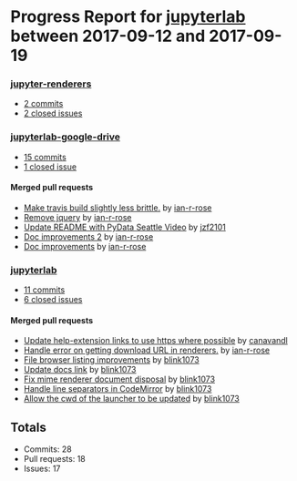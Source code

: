 # Progress Report for [jupyterlab](https://github.com/jupyterlab) between 2017-09-12 and 2017-09-19

### [jupyter-renderers](https://github.com/jupyterlab/jupyter-renderers)
-  [2 commits](https://github.com/jupyterlab/jupyter-renderers/compare/master@%7B1505199600%7D...master@%7B1505804400%7D)
-  [2 closed issues](https://github.com/jupyterlab/jupyter-renderers/issues?utf8=%E2%9C%93&q=is%3Aissue%20closed%3A2017-09-12..2017-09-19)

### [jupyterlab-google-drive](https://github.com/jupyterlab/jupyterlab-google-drive)
-  [15 commits](https://github.com/jupyterlab/jupyterlab-google-drive/compare/master@%7B1505199600%7D...master@%7B1505804400%7D)
-  [1 closed issue](https://github.com/jupyterlab/jupyterlab-google-drive/issues?utf8=%E2%9C%93&q=is%3Aissue%20closed%3A2017-09-12..2017-09-19)

#### Merged pull requests
- [Make travis build slightly less brittle.](https://github.com/jupyterlab/jupyterlab-google-drive/pull/76) by [ian-r-rose](https://github.com/ian-r-rose)
- [Remove jquery](https://github.com/jupyterlab/jupyterlab-google-drive/pull/74) by [ian-r-rose](https://github.com/ian-r-rose)
- [Update README with PyData Seattle Video](https://github.com/jupyterlab/jupyterlab-google-drive/pull/73) by [jzf2101](https://github.com/jzf2101)
- [Doc improvements 2](https://github.com/jupyterlab/jupyterlab-google-drive/pull/71) by [ian-r-rose](https://github.com/ian-r-rose)
- [Doc improvements](https://github.com/jupyterlab/jupyterlab-google-drive/pull/70) by [ian-r-rose](https://github.com/ian-r-rose)

### [jupyterlab](https://github.com/jupyterlab/jupyterlab)
-  [11 commits](https://github.com/jupyterlab/jupyterlab/compare/master@%7B1505199600%7D...master@%7B1505804400%7D)
-  [6 closed issues](https://github.com/jupyterlab/jupyterlab/issues?utf8=%E2%9C%93&q=is%3Aissue%20closed%3A2017-09-12..2017-09-19)

#### Merged pull requests
- [Update help-extension links to use https where possible](https://github.com/jupyterlab/jupyterlab/pull/2997) by [canavandl](https://github.com/canavandl)
- [Handle error on getting download URL in renderers.](https://github.com/jupyterlab/jupyterlab/pull/2988) by [ian-r-rose](https://github.com/ian-r-rose)
- [File browser listing improvements](https://github.com/jupyterlab/jupyterlab/pull/2986) by [blink1073](https://github.com/blink1073)
- [Update docs link](https://github.com/jupyterlab/jupyterlab/pull/2985) by [blink1073](https://github.com/blink1073)
- [Fix mime renderer document disposal](https://github.com/jupyterlab/jupyterlab/pull/2983) by [blink1073](https://github.com/blink1073)
- [Handle line separators in CodeMirror](https://github.com/jupyterlab/jupyterlab/pull/2978) by [blink1073](https://github.com/blink1073)
- [Allow the cwd of the launcher to be updated](https://github.com/jupyterlab/jupyterlab/pull/2973) by [blink1073](https://github.com/blink1073)

## Totals
- Commits: 28
- Pull requests: 18
- Issues: 17
